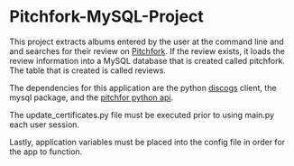 # Pitchfork-MySQL-Project

This project extracts albums entered by the user at the command line and 
and searches for their review on [Pitchfork](Pitchfork.com). If the
review exists, it loads the review information into a MySQL database that is
created called pitchfork. The table that is created is called reviews.

The dependencies for this application are the python 
[discogs](https://github.com/joalla/discogs_client) client, the mysql package, 
and the [pitchfor python api](https://pypi.org/project/pitchfork/). 

The update\_certificates.py file must be executed prior to using main.py
each user session.

Lastly, application variables must be placed into the config file in order for
the app to function.
